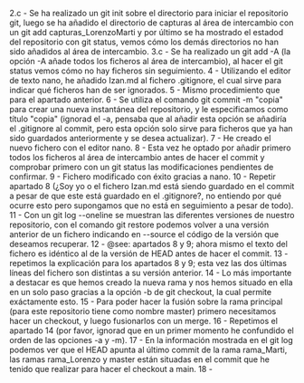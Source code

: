 2.c - Se ha realizado un git init sobre el directorio para iniciar el repositorio git, luego se ha añadido el directorio de capturas al área de intercambio con un git add capturas_LorenzoMarti y por último se ha mostrado el estadod del repositorio con git status, vemos cómo los demás directorios no han sido añadidos al área de intercambio.
3.c - Se ha realizado un git add -A (la opción -A añade todos los ficheros al área de intercambio), al hacer el git status vemos cómo no hay ficheros sin seguimiento.
4 - Utilizando el editor de texto nano, he añadido Izan.md al fichero .gitignore, el cual sirve para indicar qué ficheros han de ser ignorados.
5 - Mismo procedimiento que para el apartado anterior.
6 - Se utiliza el comando git commit -m "copia" para crear una nueva instantánea del repositorio, y le especificamos como título "copia" (ignorad el -a, pensaba que al añadir esta opción se añadiría el .gitignore al commit, pero esta opción solo sirve para ficheros que ya han sido guardados anteriormente y se desea actualizar).
7 - He creado el nuevo fichero con el editor nano.
8 - Esta vez he optado por añadir primero todos los ficheros al área de intercambio antes de hacer el commit y comprobar primero con un git status las modificaciones pendientes de confirmar.
9 - Fichero modificado con éxito gracias a nano.
10 - Repetir apartado 8 (¿Soy yo o el fichero Izan.md está siendo guardado en el commit a pesar de que este está guardado en el .gitignore?, no entiendo por qué ocurre esto pero supongamos que no está en seguimiento a pesar de todo).
11 - Con un git log --oneline se muestran las diferentes versiones de nuestro repositorio, con el comando git restore podemos volver a una versión anterior de un fichero indicando en --source el código de la versión que deseamos recuperar.
12 - @see: apartados 8 y 9; ahora mismo el texto del fichero es idéntico al de la versión de HEAD antes de hacer el commit.
13 - repetimos la explicación para los apartados 8 y 9; esta vez las dos últimas líneas del fichero son distintas a su versión anterior.
14 - Lo más importante a destacar es que hemos creado la nueva rama y nos hemos situado en ella en un solo paso gracias a la opción -b de git checkout, la cual permite exáctamente esto.
15 - Para poder hacer la fusión sobre la rama principal (para este repositorio tiene como nombre master) primero necesitamos hacer un checkout, y luego fusionarlos con un merge.
16 - Repetimos el apartado 14 (por favor, ignorad que en un primer momento he confundido el orden de las opciones -a y -m).
17 - En la información mostrada en el git log podemos ver que el HEAD apunta al último commit de la rama rama_Marti, las ramas rama_Lorenzo y master están situadas en el commit que he tenido que realizar para hacer el checkout a main.
18 - 

